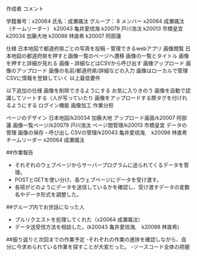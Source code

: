 作成者
 コメント

学籍番号：x20064
氏名：成瀬颯汰
グループ： 8
メンバー
  x20064 成瀬颯汰（チームリーダー）
  k20043 亀井愛琉海
  k20079 戸川浩汰
  k20013 市橋皇宜
  k20034 加藤大地
  k20098 林直希
  k20007 阿部蓮

仕様
  日本地図で都道府県ごとの写真を投稿・管理できるwebアプリ
  画像閲覧
  日本地図の都道府県を押すと画像一覧のページへ遷移
  画像の一覧とタイトル
  画像を押すと詳細が見れる
  画像・詳細などはCSVから呼び出す
  画像アップロード
  画像のアップロード
  画像の名前/都道府県/詳細などの入力
  画像はローカルで管理
  CSVに情報を登録していく
  以上最低要件
  
  以下追加の仕様
  画像を削除できるようにする
  お気に入りきのう
  画像を自動で認識してソートする（人が写っていたり
  画像をアップロードする際タグを付けれるようにする
  ログイン機能
  画像加工
  作業分担

ページのデザイン
  日本地図/k20034 加藤大地
  アップロード画面/k20007 阿部蓮
  画像一覧ページ/k20079 戸川浩汰
  ページ間管理/k20013 市橋皇宜
データの管理
  画像の保存・呼び出し
  CSVの管理/k20043 亀井愛琉海,　k20098 林直希
  チームリーダー
  x20064 成瀬颯汰
  
##作業報告
- それぞれのウェブページからサーバープログラムに送られてくるデータを管理。
- POSTとGETを使い分け、各ウェブページにデータを受け渡す。
- 各班がどのようにデータを送信しているかを確認し、受け渡すデータの変数名やデータ形式を調整した。

##グループ内でお世話になった人
- プルリクエストを処理してくれた（x20064 成瀬颯汰）
- データ送受信方法を相談した。(k20043 亀井愛琉海,　k20098 林直希)

##振り返りと次回までの作業予定
-それぞれの作業の進捗を確認しながら、自分に今求められている作業を探すことが大変だった。
-ソースコード全体の把握
